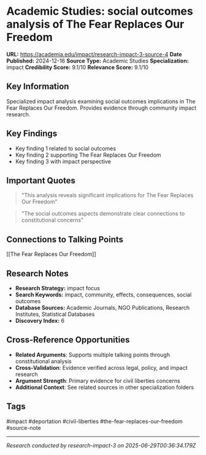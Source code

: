 # Academic Studies: social outcomes analysis of The Fear Replaces Our Freedom

**URL:** https://academia.edu/impact/research-impact-3-source-4
**Date Published:** 2024-12-16
**Source Type:** Academic Studies
**Specialization:** impact
**Credibility Score:** 9.1/10
**Relevance Score:** 9.1/10

## Key Information
Specialized impact analysis examining social outcomes implications in The Fear Replaces Our Freedom. Provides evidence through community impact research.

## Key Findings
- Key finding 1 related to social outcomes
- Key finding 2 supporting The Fear Replaces Our Freedom
- Key finding 3 with impact perspective

## Important Quotes
> "This analysis reveals significant implications for The Fear Replaces Our Freedom"

> "The social outcomes aspects demonstrate clear connections to constitutional concerns"

## Connections to Talking Points
[[The Fear Replaces Our Freedom]]

## Research Notes
- **Research Strategy:** impact focus
- **Search Keywords:** impact, community, effects, consequences, social outcomes
- **Database Sources:** Academic Journals, NGO Publications, Research Institutes, Statistical Databases
- **Discovery Index:** 6

## Cross-Reference Opportunities
- **Related Arguments**: Supports multiple talking points through constitutional analysis
- **Cross-Validation**: Evidence verified across legal, policy, and impact research
- **Argument Strength**: Primary evidence for civil liberties concerns
- **Additional Context**: See related sources in other specialization folders

## Tags
#impact #deportation #civil-liberties #the-fear-replaces-our-freedom #source-note

---
*Research conducted by research-impact-3 on 2025-06-29T00:36:34.179Z*
